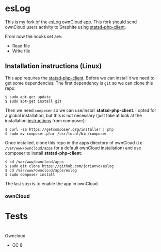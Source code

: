 esLog
=====

This is my fork of the esLog ownCloud app. This fork should send ownCloud users activity to Graphite using [statsd-php-client](https://github.com/liuggio/statsd-php-client).

From now the hooks set are:
- Read file
- Write file

## Installation instructions (Linux)
This app requires the [statsd-php-client](https://github.com/liuggio/statsd-php-client). Before we can install it we need to get some dependencies. The first dependency is ``git`` so we can clone this repo:

    $ sudo apt-get update
    $ sudo apt-get install git

Then we need ``composer`` so we can use/install **statsd-php-client**. I opted for a global installation, but this is not necessary (just take at look at the installation [instructions](https://getcomposer.org/doc/00-intro.md) from composer):

    $ curl -sS https://getcomposer.org/installer | php
    $ sudo mv composer.phar /usr/local/bin/composer

Once installed, clone this repo in the apps directory of ownCloud (i.e. ``/var/www/owncloud/apps`` for a default ownCloud installation) and use composer to install **statsd-php-client**:

    $ cd /var/www/owncloud/apps
    $ sudo git clone https://github.com/jorianvo/eslog
    $ cd /var/www/owncloud/apps/eslog
    $ sudo composer install

The last step is to enable the app in ownCloud.

### ownCloud


#
# Tests
#

Owncloud
* OC 8
